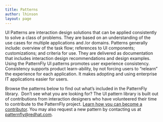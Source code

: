```yaml
---
title: Patterns
author: lhinson
layout: page
---
```

UI Patterns are interaction design solutions that can be applied consistently to solve a class of problems. They are based on an understanding of the use cases for multiple applications and /or domains. Patterns generally include: overview of the task flow; references to UI components; customizations; and criteria for use. They are delivered as documentation that includes interaction design recommendations and design examples. Using the PatternFly UI patterns promotes user experience consistency. Consistency supports product learn-ability, by not forcing users to “relearn” the experience for each application. It makes adopting and using enterprise IT applications easier for users.

Browse the patterns below to find out what&#8217;s included in the PatternFly library.  Don&#8217;t see what you are looking for? The UI pattern library is built out of contributions from interaction designers who have volunteered their time to contribute to the PatternFly project. [Learn how you can become a contributor][1]. You may also request a new pattern by contacting us at <patternfly@redhat.com>.

 [1]: /contribute/